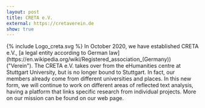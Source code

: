 ```yaml
---
layout: post
title: CRETA e.V.
external: https://cretaverein.de
show: true
---
```


<p>{% include Logo_creta.svg %} In October 2020, we have established CRETA e.V., [a legal entity according to German law](https://en.wikipedia.org/wiki/Registered_association_(Germany)) ("Verein"). The CRETA e.V. takes over from the eHumanities centre at Stuttgart University, but is no longer bound to Stuttgart. In fact, our members already come from different universities and places. In this new form, we will continue to work on different areas of reflected text analysis, having a platform that links specific research from individual projects. More on our mission can be found on our web page.</p>